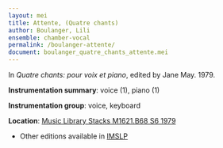 ```yaml
---
layout: mei
title: Attente, (Quatre chants)
author: Boulanger, Lili
ensemble: chamber-vocal
permalink: /boulanger-attente/
document: boulanger_quatre_chants_attente.mei
---
```


In *Quatre chants: pour voix et piano*, edited by Jane May. 1979.

**Instrumentation summary**: voice (1), piano (1)

**Instrumentation group**: voice, keyboard

**Location**: <a href="https://tufts-primo.hosted.exlibrisgroup.com/permalink/f/bnf7qa/01TUN_ALMA21101047520003851" target="_blank">Music Library Stacks  M1621.B68 S6 1979</a>
- Other editions available in <a href="https://imslp.org/wiki/Attente_(Boulanger%2C_Lili)" target="_blank">IMSLP</a>
